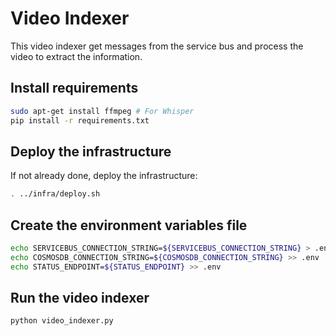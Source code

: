 # Video Indexer

This video indexer get messages from the service bus and process the video to extract the information.

## Install requirements

```bash
sudo apt-get install ffmpeg # For Whisper
pip install -r requirements.txt
```

## Deploy the infrastructure

If not already done, deploy the infrastructure:

```bash
. ../infra/deploy.sh
```

## Create the environment variables file

```bash
echo SERVICEBUS_CONNECTION_STRING=${SERVICEBUS_CONNECTION_STRING} > .env
echo COSMOSDB_CONNECTION_STRING=${COSMOSDB_CONNECTION_STRING} >> .env
echo STATUS_ENDPOINT=${STATUS_ENDPOINT} >> .env
```

## Run the video indexer

```bash
python video_indexer.py
```